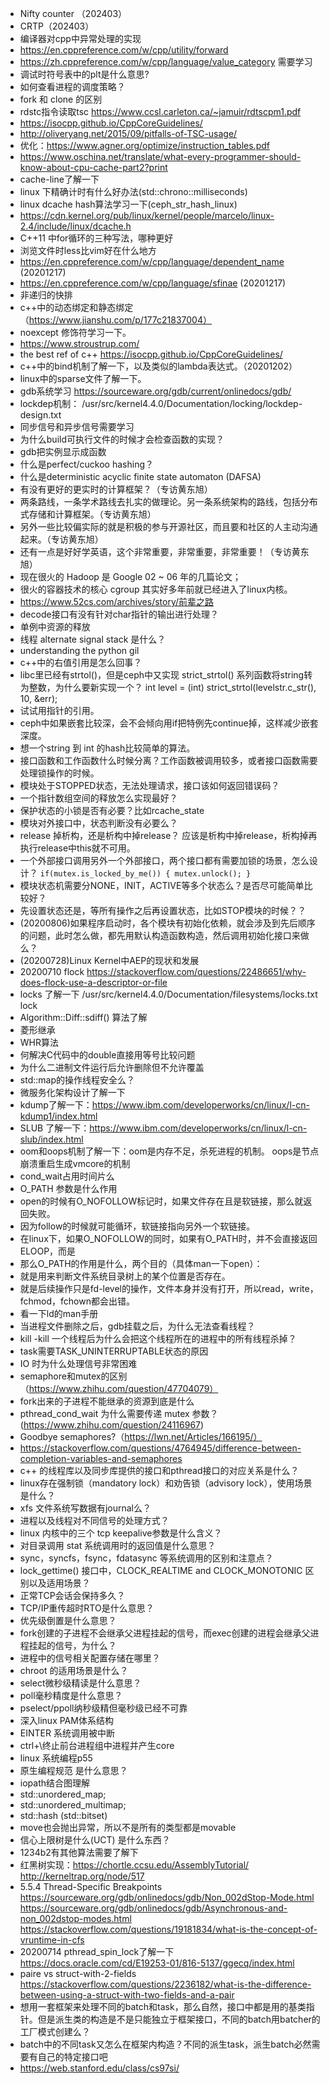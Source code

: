 - Nifty counter （202403）
- CRTP（202403）
- 编译器对cpp中异常处理的实现
- https://en.cppreference.com/w/cpp/utility/forward 
- https://zh.cppreference.com/w/cpp/language/value_category 需要学习
- 调试时符号表中的plt是什么意思?
- 如何查看进程的调度策略？
- fork 和 clone 的区别
- rdstc指令读取tsc https://www.ccsl.carleton.ca/~jamuir/rdtscpm1.pdf 
- https://isocpp.github.io/CppCoreGuidelines/
- http://oliveryang.net/2015/09/pitfalls-of-TSC-usage/
- 优化：https://www.agner.org/optimize/instruction_tables.pdf
- https://www.oschina.net/translate/what-every-programmer-should-know-about-cpu-cache-part2?print
- cache-line了解一下
- linux 下精确计时有什么好办法(std::chrono::milliseconds)
- linux dcache hash算法学习一下(ceph_str_hash_linux)
- https://cdn.kernel.org/pub/linux/kernel/people/marcelo/linux-2.4/include/linux/dcache.h
- C++11 中for循环的三种写法，哪种更好
- 浏览文件时less比vim好在什么地方
- https://en.cppreference.com/w/cpp/language/dependent_name (20201217)
- https://en.cppreference.com/w/cpp/language/sfinae (20201217)
- 非递归的快排
- c++中的动态绑定和静态绑定（https://www.jianshu.com/p/177c21837004）
- noexcept 修饰符学习一下。
- https://www.stroustrup.com/
- the best ref of c++ https://isocpp.github.io/CppCoreGuidelines/
- c++中的bind机制了解一下，以及类似的lambda表达式。（20201202）
- linux中的sparse文件了解一下。
- gdb系统学习 https://sourceware.org/gdb/current/onlinedocs/gdb/
- lockdep机制： /usr/src/kernel4.4.0/Documentation/locking/lockdep-design.txt
- 同步信号和异步信号需要学习
- 为什么build可执行文件的时候才会检查函数的实现？
- gdb把实例显示成函数
- 什么是perfect/cuckoo hashing？
- 什么是deterministic acyclic finite state automaton (DAFSA)
- 有没有更好的更实时的计算框架？（专访黄东旭）
- 两条路线，一条学术路线去扎实的做理论。另一条系统架构的路线，包括分布式存储和计算框架。（专访黄东旭）
- 另外一些比较偏实际的就是积极的参与开源社区，而且要和社区的人主动沟通起来。（专访黄东旭）
- 还有一点是好好学英语，这个非常重要，非常重要，非常重要！（专访黄东旭）
- 现在很火的 Hadoop 是 Google 02 ~ 06 年的几篇论文；
- 很火的容器技术的核心 cgroup 其实好多年前就已经进入了linux内核。
- https://www.52cs.com/archives/story/前辈之路
- decode接口有没有针对char指针的输出进行处理？
- 单例中资源的释放
- 线程 alternate signal stack 是什么？
- understanding the python gil
- c++中的右值引用是怎么回事？
- libc里已经有strtol()，但是ceph中又实现 strict_strtol() 系列函数将string转为整数，为什么要新实现一个？
  int level = (int) strict_strtol(levelstr.c_str(), 10, &err);
-  试试用指针的引用。
- ceph中如果嵌套比较深，会不会倾向用if把特例先continue掉，这样减少嵌套深度。
- 想一个string 到 int 的hash比较简单的算法。
- 接口函数和工作函数什么时候分离？工作函数被调用较多，或者接口函数需要处理锁操作的时候。
- 模块处于STOPPED状态，无法处理请求，接口该如何返回错误码？
- 一个指针数组空间的释放怎么实现最好？
- 保护状态的小锁是否有必要？比如rcache_state
- 模块对外接口中，状态判断没有必要么？
- release 掉析构，还是析构中掉release？ 应该是析构中掉release，析构掉再执行release中this就不可用。
- 一个外部接口调用另外一个外部接口，两个接口都有需要加锁的场景，怎么设计？ `if(mutex.is_locked_by_me()) { mutex.unlock(); } `
- 模块状态机需要分NONE，INIT，ACTIVE等多个状态么？是否尽可能简单比较好？
- 先设置状态还是，等所有操作之后再设置状态，比如STOP模块的时候？？
- (20200806)如果程序启动时，各个模块有初始化依赖，就会涉及到先后顺序的问题，此时怎么做，都先用默认构造函数构造，然后调用初始化接口来做么？
- (20200728)Linux Kernel中AEP的现状和发展
- 20200710 flock https://stackoverflow.com/questions/22486651/why-does-flock-use-a-descriptor-or-file
- locks 了解一下 /usr/src/kernel4.4.0/Documentation/filesystems/locks.txt lock
- Algorithm::Diff::sdiff() 算法了解
- 菱形继承
- WHR算法
- 何解决C代码中的double直接用等号比较问题
- 为什么二进制文件运行后允许删除但不允许覆盖
- std::map的操作线程安全么？
- 微服务化架构设计了解一下
- kdump了解一下：https://www.ibm.com/developerworks/cn/linux/l-cn-kdump1/index.html
- SLUB 了解一下：https://www.ibm.com/developerworks/cn/linux/l-cn-slub/index.html
- oom和oops机制了解一下：oom是内存不足，杀死进程的机制。 oops是节点崩溃重启生成vmcore的机制
- cond_wait占用时间片么
- O_PATH 参数是什么作用
- open的时候有O_NOFOLLOW标记时，如果文件存在且是软链接，那么就返回失败。
- 因为follow的时候就可能循环，软链接指向另外一个软链接。
- 在linux下，如果O_NOFOLLOW的同时，如果有O_PATH时，并不会直接返回ELOOP，而是
- 那么O_PATH的作用是什么，两个目的（具体man一下open）：
- 就是用来判断文件系统目录树上的某个位置是否存在。
- 就是后续操作只是fd-level的操作，文件本身并没有打开，所以read，write，fchmod，fchown都会出错。
- 看一下ld的man手册
- 当进程文件删除之后，gdb挂载之后，为什么无法查看线程？
- kill -kill 一个线程后为什么会把这个线程所在的进程中的所有线程杀掉？
- task需要TASK_UNINTERRUPTABLE状态的原因
- IO 时为什么处理信号非常困难
- semaphore和mutex的区别（https://www.zhihu.com/question/47704079）
- fork出来的子进程不能继承的资源到底是什么
- pthread_cond_wait 为什么需要传递 mutex 参数？(https://www.zhihu.com/question/24116967)
- Goodbye semaphores?（https://lwn.net/Articles/166195/）
- https://stackoverflow.com/questions/4764945/difference-between-completion-variables-and-semaphores
- c++ 的线程库以及同步库提供的接口和pthread接口的对应关系是什么？
- linux存在强制锁（mandatory lock）和劝告锁（advisory lock），使用场景是什么？
- xfs 文件系统写数据有journal么？
- 进程以及线程对不同信号的处理方式？
- linux 内核中的三个 tcp keepalive参数是什么含义？
- 对目录调用 stat 系统调用时的返回值是什么意思？
- sync，syncfs，fsync，fdatasync 等系统调用的区别和注意点？
- lock_gettime() 接口中，CLOCK_REALTIME and CLOCK_MONOTONIC 区别以及适用场景？
- 正常TCP会话会保持多久？
- TCP/IP重传超时RTO是什么意思？
- 优先级倒置是什么意思？
- fork创建的子进程不会继承父进程挂起的信号，而exec创建的进程会继承父进程挂起的信号，为什么？
- 进程中的信号相关配置存储在哪里？
- chroot 的适用场景是什么？
- select微秒级精读是什么意思？
- poll毫秒精度是什么意思？
- pselect/ppoll纳秒级精但毫秒级已经不可靠
- 深入linux PAM体系结构    
- EINTER 系统调用被中断    
- ctrl+\终止前台进程组中进程并产生core
- linux 系统编程p55
- 原生编程规范 是什么意思？
- iopath结合图理解
- std::unordered_map;
- std::unordered_multimap;
- std::hash (std::bitset)
- move也会抛出异常，所以不是所有的类型都是movable
- 信心上限树是什么(UCT) 是什么东西？
- 1234b2有其他算法需要了解下
- 红黑树实现：https://chortle.ccsu.edu/AssemblyTutorial/   http://kerneltrap.org/node/517
- 5.5.4 Thread-Specific Breakpoints  
  https://sourceware.org/gdb/onlinedocs/gdb/Non_002dStop-Mode.html
  https://sourceware.org/gdb/onlinedocs/gdb/Asynchronous-and-non_002dstop-modes.html
  https://stackoverflow.com/questions/19181834/what-is-the-concept-of-vruntime-in-cfs
- 20200714 pthread_spin_lock了解一下 https://docs.oracle.com/cd/E19253-01/816-5137/ggecq/index.html
- paire vs struct-with-2-fields https://stackoverflow.com/questions/2236182/what-is-the-difference-between-using-a-struct-with-two-fields-and-a-pair
- 想用一套框架来处理不同的batch和task，那么自然，接口中都是用的基类指针。但是派生类的构造是不是只能独立于框架接口，不同的batch用batcher的工厂模式创建么？
- batch中的不同task又怎么在框架内构造？不同的派生task，派生batch必然需要有自己的特定接口吧
- https://web.stanford.edu/class/cs97si/
